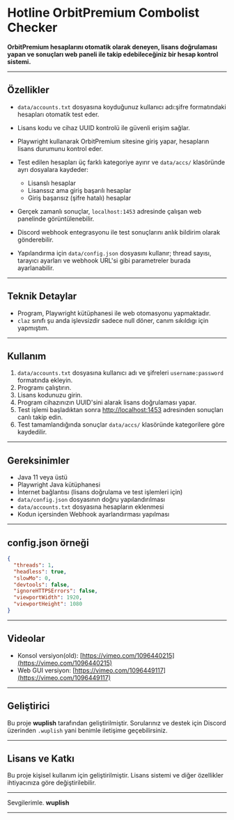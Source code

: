 # Hotline OrbitPremium Combolist Checker

**OrbitPremium hesaplarını otomatik olarak deneyen, lisans doğrulaması yapan ve sonuçları web paneli ile takip edebileceğiniz bir hesap kontrol sistemi.**

---

## Özellikler

* `data/accounts.txt` dosyasına koyduğunuz kullanıcı adı:şifre formatındaki hesapları otomatik test eder.
* Lisans kodu ve cihaz UUID kontrolü ile güvenli erişim sağlar.
* Playwright kullanarak OrbitPremium sitesine giriş yapar, hesapların lisans durumunu kontrol eder.
* Test edilen hesapları üç farklı kategoriye ayırır ve `data/accs/` klasöründe ayrı dosyalara kaydeder:

  * Lisanslı hesaplar
  * Lisanssız ama giriş başarılı hesaplar
  * Giriş başarısız (şifre hatalı) hesaplar
* Gerçek zamanlı sonuçlar, `localhost:1453` adresinde çalışan web panelinde görüntülenebilir.
* Discord webhook entegrasyonu ile test sonuçlarını anlık bildirim olarak gönderebilir.
* Yapılandırma için `data/config.json` dosyasını kullanır; thread sayısı, tarayıcı ayarları ve webhook URL'si gibi parametreler burada ayarlanabilir.

---

## Teknik Detaylar

* Program, Playwright kütüphanesi ile web otomasyonu yapmaktadır.
* `claz` sınıfı şu anda işlevsizdir sadece null döner, canım sıkıldıgı için yapmıştım.

---

## Kullanım

1. `data/accounts.txt` dosyasına kullanıcı adı ve şifreleri `username:password` formatında ekleyin.
2. Programı çalıştırın.
3. Lisans kodunuzu girin.
4. Program cihazınızın UUID'sini alarak lisans doğrulaması yapar.
5. Test işlemi başladıktan sonra [http://localhost:1453](http://localhost:1453) adresinden sonuçları canlı takip edin.
6. Test tamamlandığında sonuçlar `data/accs/` klasöründe kategorilere göre kaydedilir.

---

## Gereksinimler

* Java 11 veya üstü
* Playwright Java kütüphanesi
* İnternet bağlantısı (lisans doğrulama ve test işlemleri için)
* `data/config.json` dosyasının doğru yapılandırılması
* `data/accounts.txt` dosyasına hesapların eklenmesi
* Kodun içersinden Webhook ayarlandırması yapılması

---

## config.json örneği

```json
{
  "threads": 1,
  "headless": true,
  "slowMo": 0,
  "devtools": false,
  "ignoreHTTPSErrors": false,
  "viewportWidth": 1920,
  "viewportHeight": 1080
}
```

---

## Videolar

* Konsol versiyon(old): [https://vimeo.com/1096440215](https://vimeo.com/1096440215)
* Web GUI versiyon: [https://vimeo.com/1096449117](https://vimeo.com/1096449117)

---

## Geliştirici

Bu proje **wuplish** tarafından geliştirilmiştir. Sorularınız ve destek için Discord üzerinden `.wuplish` yani benimle iletişime geçebilirsiniz.

---

## Lisans ve Katkı

Bu proje kişisel kullanım için geliştirilmiştir. Lisans sistemi ve diğer özellikler ihtiyacınıza göre değiştirilebilir.

---

Sevgilerimle.
**wuplish**

---
